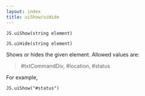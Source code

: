 ```yaml
---
layout: index
title: uiShow/uiHide
---
```


    JS.uiShow(string element)

    JS.uiHide(string element)

Shows or hides the given element. Allowed values are:

> #txtCommandDiv, #location, #status

For example,

```
JS.uiShow("#status")
```

